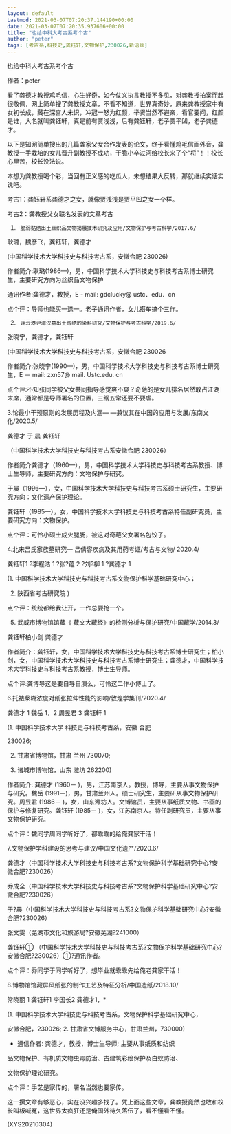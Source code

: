 ```yaml
---
layout: default
Lastmod: 2021-03-07T07:20:37.144190+00:00
date: 2021-03-07T07:20:35.937606+00:00
title: "也给中科大考古系考个古"
author: "peter"
tags: [考古系,科技史,龚钰轩,文物保护,230026,新语丝]
---
```


也给中科大考古系考个古

作者：peter

看了龚德才教授鸡毛信，心生好奇，如今仗义执言教授不多见，对龚教授拍案而起很敬佩，网上简单搜了龚教授文章，不看不知道，世界真奇妙，原来龚教授家中有女初长成，藏在深宫人未识，冲冠一怒为红颜，举贤当然不避亲，看官要问，红颜是谁，大名就叫龚钰轩，真是前有贾浅浅，后有龚钰轩，老子贾平凹，老子龚德才。

以下是知网简单搜出的几篇龚家父女合作发表的论文，终于看懂鸡毛信画外音，龚教授一手栽培的女儿晋升副教授不成功，干脆小卒过河给校长来了个“将”！！校长心里苦，校长没法说。

本想为龚教授喝个彩，当回有正义感的吃瓜人，未想结果大反转，那就继续实话实说吧。

考古1：龚钰轩系龚德才之女，就像贾浅浅是贾平凹之女一个样。

考古2：龚教授父女联名发表的文章考古

1.      脆弱黏结出土丝织品文物揭展技术研究及应用/文物保护与考古科学/2017.6/

耿璐，魏彦飞，龚钰轩，龚德才

(中国科学技术大学科技史与科技考古系，安徽合肥 230026)

作者简介:耿璐(1986—)，男，中国科学技术大学科技史与科技考古系博士研究生，主要研究方向为丝织品文物保护

通讯作者:龚德才，教授，E - mail: gdclucky@ ustc．edu．cn

点个评：导师也能买一送一。老子通讯作者，女儿搭车搞个三作。

2.      连云港尹湾汉墓出土缯绣的染料研究/文物保护与考古科学/2019.6/

张晓宁，龚德才，龚钰轩

(中国科学技术大学科技史与科技考古系，安徽合肥 230026

作者简介:张晓宁(1990—)，男，中国科学技术大学科技史与科技考古系博士研究生，E － mail: zxn57@ mail. Ustc.edu. cn

点个评:不知张同学被父女共同指导感觉爽不爽？奇葩的是女儿排名居然敢占江湖末席，通常都是导师署名的位置，三纲五常还要不要虐。

3.论最小干预原则的发展历程及内涵— —兼议其在中国的应用与发展/东南文化/2020.5/

龚德才 于 晨 龚钰轩

（中国科学技术大学科技史与科技考古系安徽合肥 230026）

作者简介龚德才（1960—），男，中国科学技术大学科技史与科技考古系教授、博士生导师，主要研究方向：文物保护与研究。

于晨（1996—），女，中国科学技术大学科技史与科技考古系硕士研究生，主要研究方向：文化遗产保护理论。

龚钰轩（1985—），女，中国科学技术大学科技史与科技考古系特任副研究员，主要研究方向：文物保护。

点个评：可怜小硕士成火腿肠，被这对奇葩父女署名包饺子。

4.北宋吕氏家族墓研究— 吕倩容疾病及其用药考证/考古与文物/ 2020.4/

龚钰轩1 ?李程浩 1 ?张?蕴 2 ?刘?柳 1 ?龚德才 1

(1. 中国科学技术大学科技史与科技考古系文物保护科学基础研究中心；

2. 陕西省考古研究院 )

点个评：统统都给我让开，一作总要抢一个。

5. 武威市博物馆馆藏《 藏文大藏经》的检测分析与保护研究/中国藏学/2014.3/

龚钰轩柏小剑 龚德才

作者简介：龚钰轩，女，中国科学技术大学科技史与科技考古系博士研究生；柏小剑，女，中国科学技术大学科技史与科技考古系博士研究生；龚德才，中国科学技术大学科技史与科技考古系教授，博士生导师。

点个评:龚博导这是要自导自演么，可怜这二作小博士了。

6.托裱浆糊浓度对纸张拉伸性能的影响/敦煌学集刊/2020.4/

龚德才 1 魏岳 1，2 周昱君 3 龚钰轩 1

(1. 中国科学技术大学 科技史与科技考古系，安徽 合肥

230026;

2. 甘肃省博物馆，甘肃 兰州 730070;

3. 诸城市博物馆，山东 潍坊 262200)

作者简介: 龚德才 (1960－ )，男，江苏南京人。教授，博导，主要从事文物保护与研究。魏岳 (1991－)，男，甘肃兰州人。硕士研究生，主要研从事文物保护研究。周昱君 (1986－ )，女，山东潍坊人。文博馆员，主要从事纸质文物、书画的保护与修复研究。龚钰轩 (1985－ )，女，江苏南京人。特任副研究员，主要从事文物保护研究。

点个评：魏同学周同学听好了，都乖乖的给俺龚家干活！

7.文物保护学科建设的思考与建议/中国文化遗产/2020.6/

龚德才（中国科学技术大学科技史与科技考古系?文物保护科学基础研究中心?安徽合肥?230026）

乔成全（中国科学技术大学科技史与科技考古系?文物保护科学基础研究中心?安徽合肥?230026）

于?晨（中国科学技术大学科技史与科技考古系?文物保护科学基础研究中心?安徽合肥?230026）

张文雯（芜湖市文化和旅游局?安徽芜湖?241000）

龚钰轩① （中国科学技术大学科技史与科技考古系?文物保护科学基础研究中心?安徽合肥?230026）①?通讯作者。

点个评：乔同学于同学听好了，想毕业就乖乖先给俺老龚家干活！

8.博物馆馆藏屏风纸张的制作工艺及特征分析/中国造纸/2018.10/

常晓丽 1 龚钰轩1 李国长2 龚德才1，*

(1. 中国科学技术大学科技史与科技考古系，文物保护科学基础研究中心，

安徽合肥，230026; 2. 甘肃省文博服务中心，甘肃兰州，730000)

* 通信作者: 龚德才，教授，博士生导师; 主要从事纸质和纺织

品文物保护、有机质文物虫霉防治、古建筑彩绘保护及白蚁防治、

文物保护理论研究。

点个评：手艺是家传的，署名当然也要家传。

这一摞文章有够恶心，实在没兴趣多找了。凭上面这些文章，龚教授竟然也敢和校长叫板喊冤，这世界太疯狂还是俺国外待久落伍了，看不懂看不懂。

(XYS20210304)

